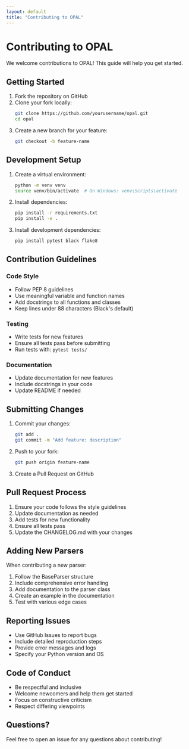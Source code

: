 ```yaml
---
layout: default
title: "Contributing to OPAL"
---
```


# Contributing to OPAL

We welcome contributions to OPAL! This guide will help you get started.

## Getting Started

1. Fork the repository on GitHub
2. Clone your fork locally:
   ```bash
   git clone https://github.com/yourusername/opal.git
   cd opal
   ```
3. Create a new branch for your feature:
   ```bash
   git checkout -b feature-name
   ```

## Development Setup

1. Create a virtual environment:
   ```bash
   python -m venv venv
   source venv/bin/activate  # On Windows: venv\Scripts\activate
   ```

2. Install dependencies:
   ```bash
   pip install -r requirements.txt
   pip install -e .
   ```

3. Install development dependencies:
   ```bash
   pip install pytest black flake8
   ```

## Contribution Guidelines

### Code Style

- Follow PEP 8 guidelines
- Use meaningful variable and function names
- Add docstrings to all functions and classes
- Keep lines under 88 characters (Black's default)

### Testing

- Write tests for new features
- Ensure all tests pass before submitting
- Run tests with: `pytest tests/`

### Documentation

- Update documentation for new features
- Include docstrings in your code
- Update README if needed

## Submitting Changes

1. Commit your changes:
   ```bash
   git add .
   git commit -m "Add feature: description"
   ```

2. Push to your fork:
   ```bash
   git push origin feature-name
   ```

3. Create a Pull Request on GitHub

## Pull Request Process

1. Ensure your code follows the style guidelines
2. Update documentation as needed
3. Add tests for new functionality
4. Ensure all tests pass
5. Update the CHANGELOG.md with your changes

## Adding New Parsers

When contributing a new parser:

1. Follow the BaseParser structure
2. Include comprehensive error handling
3. Add documentation to the parser class
4. Create an example in the documentation
5. Test with various edge cases

## Reporting Issues

- Use GitHub Issues to report bugs
- Include detailed reproduction steps
- Provide error messages and logs
- Specify your Python version and OS

## Code of Conduct

- Be respectful and inclusive
- Welcome newcomers and help them get started
- Focus on constructive criticism
- Respect differing viewpoints

## Questions?

Feel free to open an issue for any questions about contributing!